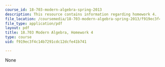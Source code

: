 ```yaml
---
course_id: 18-703-modern-algebra-spring-2013
description: This resource contains information regarding homework 4.
file_location: /coursemedia/18-703-modern-algebra-spring-2013/f919ec3f4c14b7291cdc12dcfe41b741_MIT18_703S13_h4.pdf
file_type: application/pdf
layout: pdf
title: 18.703 Modern Algebra, Homework 4
type: course
uid: f919ec3f4c14b7291cdc12dcfe41b741

---
```

None